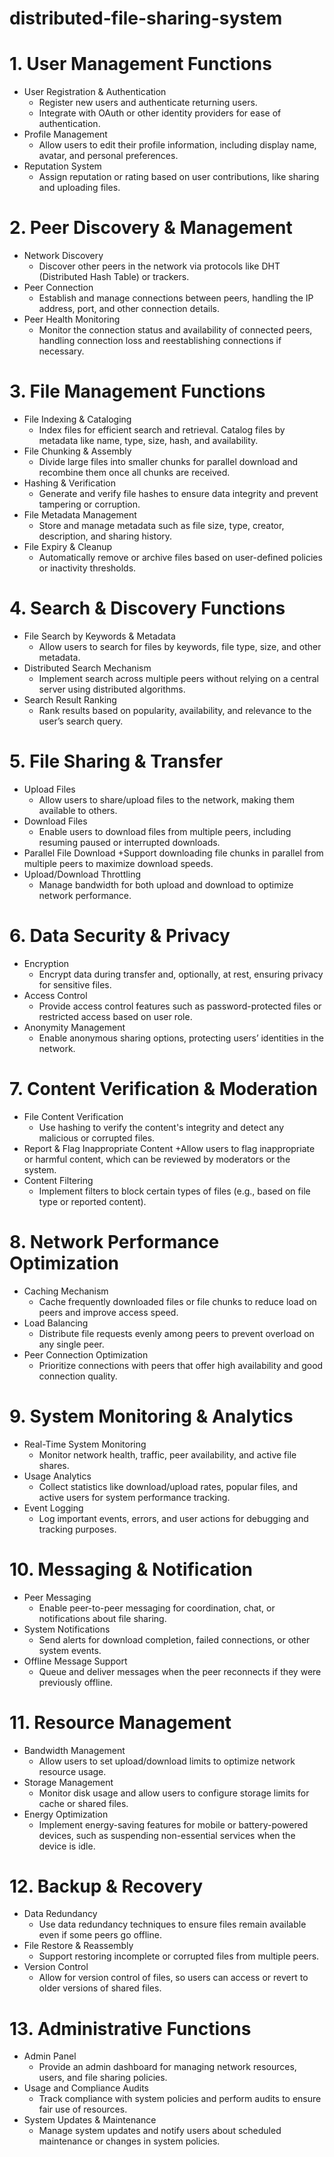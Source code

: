 # distributed-file-sharing-system
# 1. User Management Functions
  - User Registration & Authentication
    + Register new users and authenticate returning users.
    + Integrate with OAuth or other identity providers for ease of authentication.
  - Profile Management
    + Allow users to edit their profile information, including display name, avatar, and personal preferences.
  - Reputation System
    + Assign reputation or rating based on user contributions, like sharing and uploading files.
# 2. Peer Discovery & Management
  - Network Discovery
    + Discover other peers in the network via protocols like DHT (Distributed Hash Table) or trackers.
  - Peer Connection
    + Establish and manage connections between peers, handling the IP address, port, and other connection details.
  - Peer Health Monitoring
    + Monitor the connection status and availability of connected peers, handling connection loss and reestablishing connections if necessary.
# 3. File Management Functions
  - File Indexing & Cataloging
    + Index files for efficient search and retrieval. Catalog files by metadata like name, type, size, hash, and availability.
  - File Chunking & Assembly
    + Divide large files into smaller chunks for parallel download and recombine them once all chunks are received.
  - Hashing & Verification
    + Generate and verify file hashes to ensure data integrity and prevent tampering or corruption.
  - File Metadata Management
    + Store and manage metadata such as file size, type, creator, description, and sharing history.
  - File Expiry & Cleanup
    + Automatically remove or archive files based on user-defined policies or inactivity thresholds.
# 4. Search & Discovery Functions
  - File Search by Keywords & Metadata
    + Allow users to search for files by keywords, file type, size, and other metadata.
  - Distributed Search Mechanism
    + Implement search across multiple peers without relying on a central server using distributed algorithms.
  - Search Result Ranking
    + Rank results based on popularity, availability, and relevance to the user’s search query.
# 5. File Sharing & Transfer
  - Upload Files
    + Allow users to share/upload files to the network, making them available to others.
  - Download Files
    + Enable users to download files from multiple peers, including resuming paused or interrupted downloads.
  - Parallel File Download
    +Support downloading file chunks in parallel from multiple peers to maximize download speeds.
  - Upload/Download Throttling
    + Manage bandwidth for both upload and download to optimize network performance.
# 6. Data Security & Privacy
  - Encryption
    + Encrypt data during transfer and, optionally, at rest, ensuring privacy for sensitive files.
  - Access Control
    + Provide access control features such as password-protected files or restricted access based on user role.
  - Anonymity Management
    + Enable anonymous sharing options, protecting users’ identities in the network.
# 7. Content Verification & Moderation
  - File Content Verification
    + Use hashing to verify the content's integrity and detect any malicious or corrupted files.
  - Report & Flag Inappropriate Content
    +Allow users to flag inappropriate or harmful content, which can be reviewed by moderators or the system.
  - Content Filtering
    + Implement filters to block certain types of files (e.g., based on file type or reported content).
# 8. Network Performance Optimization
  - Caching Mechanism
    + Cache frequently downloaded files or file chunks to reduce load on peers and improve access speed.
  - Load Balancing
    + Distribute file requests evenly among peers to prevent overload on any single peer.
  - Peer Connection Optimization
    + Prioritize connections with peers that offer high availability and good connection quality.
# 9. System Monitoring & Analytics
  - Real-Time System Monitoring
    + Monitor network health, traffic, peer availability, and active file shares.
  - Usage Analytics
    + Collect statistics like download/upload rates, popular files, and active users for system performance tracking.
  - Event Logging
    + Log important events, errors, and user actions for debugging and tracking purposes.
# 10. Messaging & Notification
  - Peer Messaging
    + Enable peer-to-peer messaging for coordination, chat, or notifications about file sharing.
  - System Notifications
    + Send alerts for download completion, failed connections, or other system events.
  - Offline Message Support
    + Queue and deliver messages when the peer reconnects if they were previously offline.
# 11. Resource Management
  - Bandwidth Management
    + Allow users to set upload/download limits to optimize network resource usage.
  - Storage Management
    + Monitor disk usage and allow users to configure storage limits for cache or shared files.
  - Energy Optimization
    + Implement energy-saving features for mobile or battery-powered devices, such as suspending non-essential services when the device is idle.
# 12. Backup & Recovery
  - Data Redundancy
    + Use data redundancy techniques to ensure files remain available even if some peers go offline.
  - File Restore & Reassembly
    + Support restoring incomplete or corrupted files from multiple peers.
  - Version Control
    + Allow for version control of files, so users can access or revert to older versions of shared files.
# 13. Administrative Functions
  - Admin Panel
    + Provide an admin dashboard for managing network resources, users, and file sharing policies.
  - Usage and Compliance Audits
    + Track compliance with system policies and perform audits to ensure fair use of resources.
  - System Updates & Maintenance
    + Manage system updates and notify users about scheduled maintenance or changes in system policies.

